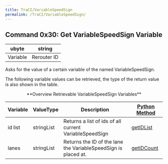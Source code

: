```yaml
---
title: TraCI/VariableSpeedSign
permalink: /TraCI/VariableSpeedSign/
---
```


## Command 0x30: Get VariableSpeedSign Variable

|  ubyte   |  string  |
| :------: | :------: |
| Variable | Rerouter ID |

Asks for the value of a certain variable of the named VariableSpeedSign.

The following variable values can be retrieved, the type of the return
value is also shown in the table.

<center>
**Overview Retrievable VariableSpeedSign Variables**
</center>

| Variable       | ValueType  | Description               | [Python Method](../TraCI/Interfacing_TraCI_from_Python.md)              |
| -------------- | ---------- | ------------------------- | ----------------------------------------------------------------------- |
| id list        | stringList | Returns a list of ids of all current VariableSpeedSign | [getIDList](https://sumo.dlr.de/pydoc/traci._variablespeedsign.html#VariableSpeedSignDomain-getIDList)   |
| lanes          | stringList | Returns the ID of the lane the VariableSpeedSign is placed at.| [getIDCount](https://sumo.dlr.de/pydoc/traci._variablespeedsign.html#VariableSpeedSignDomain-getLanes) |
